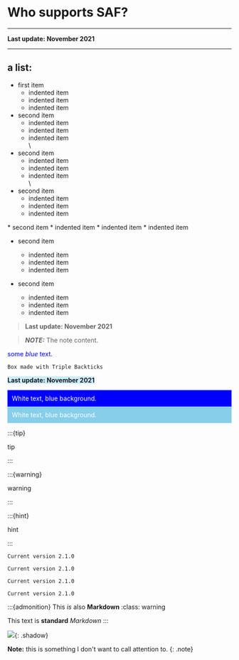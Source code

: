 # Who supports SAF?
---

**Last update: November 2021**

---

## a list:

* first item
  * indented item
  * indented item
  * indented item  
* second item
  * indented item
  * indented item
  * indented item  
\
* second item
  * indented item
  * indented item
  * indented item  
  \
* second item
  * indented item
  * indented item
  * indented item  
<p></p>
* second item
  * indented item
  * indented item
  * indented item  
 <p></p>
 
* second item
  * indented item
  * indented item
  * indented item

* second item
  * indented item
  * indented item
  * indented item







> **Last update: November 2021**


> **_NOTE:_**  The note content.


<span style="color:blue">some *blue* text</span>.


```
Box made with Triple Backticks
```

<span style="background-color:rgb(204, 238, 255)">**Last update: November 2021**</span>


<div style="background-color:blue;color:white;padding:2%;">White text, blue background.</div>


<div style="background-color:SkyBlue;color:white;padding:2%;">White text, blue background.</div>



:::{tip}

tip

:::

:::{warning}

warning

:::


:::{hint}

hint

:::

```{admonition} Version
Current version 2.1.0
```

```{tip} Version
Current version 2.1.0
```


```{warning} Version
Current version 2.1.0
```

```{hint} Version
Current version 2.1.0
```



:::{admonition} This *is* also **Markdown**
:class: warning

This text is **standard** _Markdown_
:::

![](https://produits.bienmanger.com/33469-0w470h470_Organic_Fresh_Pineapple.jpg){: .shadow}


**Note:** this is something I don't want to call attention to.
{: .note}
